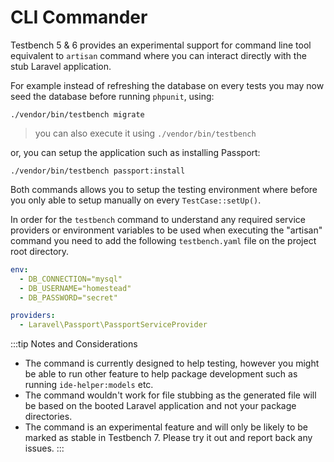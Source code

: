 # CLI Commander

Testbench 5 & 6 provides an experimental support for command line tool equivalent to `artisan` command where you can interact directly with the stub Laravel application. 

For example instead of refreshing the database on every tests you may now seed the database before running `phpunit`, using:

```
./vendor/bin/testbench migrate
```

> you can also execute it using `./vendor/bin/testbench`

or, you can setup the application such as installing Passport:

```
./vendor/bin/testbench passport:install
```

Both commands allows you to setup the testing environment where before you only able to setup manually on every `TestCase::setUp()`.

In order for the `testbench` command to understand any required service providers or environment variables to be used when executing the "artisan" command you need to add the following `testbench.yaml` file on the project root directory.

```yaml
env:
  - DB_CONNECTION="mysql"
  - DB_USERNAME="homestead"
  - DB_PASSWORD="secret"

providers:
  - Laravel\Passport\PassportServiceProvider
```

:::tip Notes and Considerations

* The command is currently designed to help testing, however you might be able to run other feature to help package development such as running `ide-helper:models` etc.
* The command wouldn't work for file stubbing as the generated file will be based on the booted Laravel application and not your package directories.
* The command is an experimental feature and will only be likely to be marked as stable in Testbench 7. Please try it out and report back any issues.
:::


